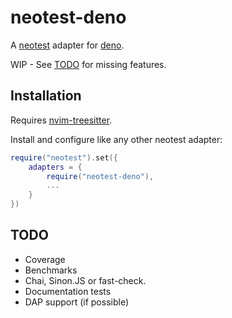 # neotest-deno

A [neotest](https://github.com/rcarriga/neotest) adapter for [deno](https://deno.land/).

WIP - See [TODO](##TODO) for missing features.

## Installation

Requires [nvim-treesitter](https://github.com/nvim-treesitter/nvim-treesitter).

Install and configure like any other neotest adapter:

```lua
require("neotest").set({
	adapters = {
		require("neotest-deno"),
		...
	}
})
```

## TODO

* Coverage
* Benchmarks
* Chai, Sinon.JS or fast-check.
* Documentation tests
* DAP support (if possible)

